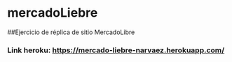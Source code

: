 # mercadoLiebre
##Ejercicio de réplica de sitio MercadoLibre
### Link heroku: https://mercado-liebre-narvaez.herokuapp.com/
